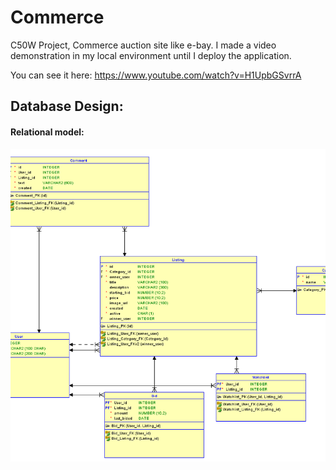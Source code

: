 # Commerce
C50W Project, Commerce auction site like e-bay. I made a video demonstration in my local environment until I deploy the application.

You can see it here: https://www.youtube.com/watch?v=H1UpbGSvrrA

## Database Design:

#### Relational model:
<img style="height: 500px; object-fit: cover;" src="https://github.com/AlejandroFerrera/Commerce/blob/master/Database%20design.png" />

